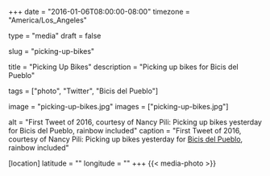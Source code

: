 +++
date = "2016-01-06T08:00:00-08:00"
timezone = "America/Los_Angeles"

type = "media"
draft = false

slug = "picking-up-bikes"

title = "Picking Up Bikes"
description = "Picking up bikes for Bicis del Pueblo"

tags = ["photo", "Twitter", "Bicis del Pueblo"]

image = "picking-up-bikes.jpg"
images = ["picking-up-bikes.jpg"]

alt = "First Tweet of 2016, courtesy of Nancy Pili: Picking up bikes yesterday for Bicis del Pueblo, rainbow included"
caption = "First Tweet of 2016, courtesy of Nancy Pili: Picking up bikes yesterday for [Bicis del Pueblo](https://bicisdelpueblo.com/index.html), rainbow included"

[location]
latitude = ""
longitude = ""
+++
{{< media-photo >}}